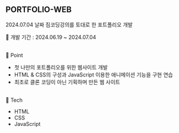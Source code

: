 ## PORTFOLIO-WEB

2024.07.04 날짜 짐코딩강의를 토대로 한 포트폴리오 개발
<br/>

📅 개발 기간 : 2024.06.19 ~ 2024.07.04

<br/>
📌 Point

- 첫 나만의 포트폴리오를 위한 웹사이트 개발
- HTML & CSS의 구성과 JavaScript 이용한 애니메이션 기능을 구현 연습
- 최초로 클론 코딩이 아닌 기획하며 만든 웹 사이트

<br/>
🔨 Tech

- HTML
- CSS
- JavaScript
